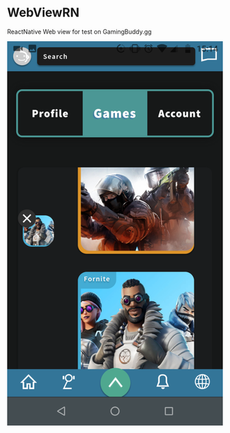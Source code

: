# WebViewRN
ReactNative Web view for test on GamingBuddy.gg

![Preview](https://github.com/wbhaese/WebViewRN/blob/master/Preview/(2).png)
